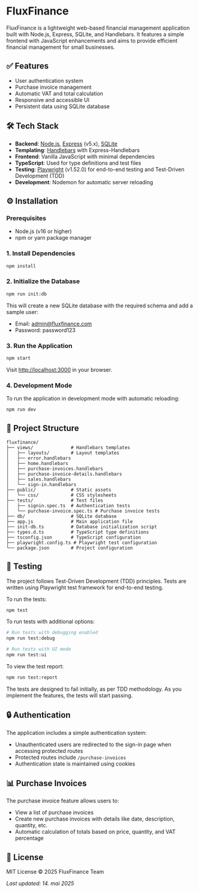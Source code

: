 # FluxFinance

FluxFinance is a lightweight web-based financial management application built with Node.js, Express, SQLite, and Handlebars. It features a simple frontend with JavaScript enhancements and aims to provide efficient financial management for small businesses.

## ✅ Features

* User authentication system
* Purchase invoice management
* Automatic VAT and total calculation
* Responsive and accessible UI
* Persistent data using SQLite database

## 🛠 Tech Stack

* **Backend**: [Node.js](https://nodejs.org/), [Express](https://expressjs.com/) (v5.x), [SQLite](https://www.sqlite.org/)
* **Templating**: [Handlebars](https://handlebarsjs.com/) with Express-Handlebars
* **Frontend**: Vanilla JavaScript with minimal dependencies
* **TypeScript**: Used for type definitions and test files
* **Testing**: [Playwright](https://playwright.dev/) (v1.52.0) for end-to-end testing and Test-Driven Development (TDD)
* **Development**: Nodemon for automatic server reloading



## ⚙️ Installation

### Prerequisites

- Node.js (v16 or higher)
- npm or yarn package manager

### 1. Install Dependencies

```bash
npm install
```

### 2. Initialize the Database

```bash
npm run init:db
```

This will create a new SQLite database with the required schema and add a sample user:
- Email: admin@fluxfinance.com
- Password: password123

### 3. Run the Application

```bash
npm start
```

Visit [http://localhost:3000](http://localhost:3000) in your browser.

### 4. Development Mode

To run the application in development mode with automatic reloading:

```bash
npm run dev
```


## 📁 Project Structure

```
fluxfinance/
├── views/              # Handlebars templates
│   ├── layouts/        # Layout templates
│   ├── error.handlebars
│   ├── home.handlebars
│   ├── purchase-invoices.handlebars
│   ├── purchase-invoice-details.handlebars
│   ├── sales.handlebars
│   └── sign-in.handlebars
├── public/             # Static assets
│   └── css/            # CSS stylesheets
├── tests/              # Test files
│   ├── signin.spec.ts  # Authentication tests
│   └── purchase-invoice.spec.ts # Purchase invoice tests
├── db/                 # SQLite database
├── app.js              # Main application file
├── init-db.ts          # Database initialization script
├── types.d.ts          # TypeScript type definitions
├── tsconfig.json       # TypeScript configuration
├── playwright.config.ts # Playwright test configuration
└── package.json        # Project configuration
```

## 🧪 Testing

The project follows Test-Driven Development (TDD) principles. Tests are written using Playwright test framework for end-to-end testing.

To run the tests:

```bash
npm test
```

To run tests with additional options:

```bash
# Run tests with debugging enabled
npm run test:debug

# Run tests with UI mode
npm run test:ui
```

To view the test report:

```bash
npm run test:report
```

The tests are designed to fail initially, as per TDD methodology. As you implement the features, the tests will start passing.

## 🔒 Authentication

The application includes a simple authentication system:
- Unauthenticated users are redirected to the sign-in page when accessing protected routes
- Protected routes include `/purchase-invoices`
- Authentication state is maintained using cookies

## 📊 Purchase Invoices

The purchase invoice feature allows users to:
- View a list of purchase invoices
- Create new purchase invoices with details like date, description, quantity, etc.
- Automatic calculation of totals based on price, quantity, and VAT percentage

## 📃 License

MIT License © 2025 FluxFinance Team

_Last updated: 14. mai 2025_